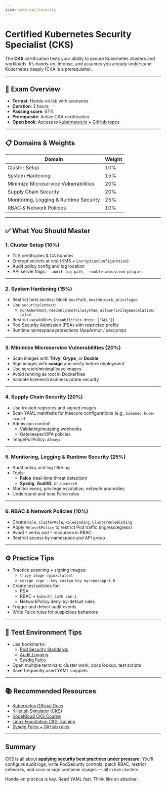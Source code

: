 ```yaml
---
icon: material/security
---
```


# Certified Kubernetes Security Specialist (CKS)

The **CKS** certification tests your ability to secure Kubernetes clusters and workloads. It’s hands-on, intense, and assumes you already understand Kubernetes deeply (CKA is a prerequisite).

---

## 🧠 Exam Overview

- **Format**: Hands-on lab with scenarios
- **Duration**: 2 hours
- **Passing score**: 67%
- **Prerequisite**: Active CKA certification
- **Open book**: Access to [kubernetes.io](https://kubernetes.io) + [GitHub repos](https://github.com/kubernetes)

---

## 📋 Domains & Weights

| Domain                      | Weight |
|-----------------------------|--------|
| Cluster Setup               | 10%   |
| System Hardening            | 15%   |
| Minimize Microservice Vulnerabilities | 20% |
| Supply Chain Security       | 20%   |
| Monitoring, Logging & Runtime Security | 25% |
| RBAC & Network Policies     | 10%   |

---

## ✅ What You Should Master

### 1. Cluster Setup (10%)

- TLS certificates & CA bundles
- Encrypt secrets at rest (KMS + `EncryptionConfiguration`)
- Audit policy config and log location
- API server flags: `--audit-log-path`, `--enable-admission-plugins`

---

### 2. System Hardening (15%)

- Restrict host access: block `hostPath`, `hostNetwork`, `privileged`
- Use `securityContext`:
  - `runAsNonRoot`, `readOnlyRootFilesystem`, `allowPrivilegeEscalation: false`
- Restrict capabilities (`capabilities.drop: ["ALL"]`)
- Pod Security Admission (PSA) with restricted profile
- Runtime namespace protections (AppArmor / seccomp)

---

### 3. Minimize Microservice Vulnerabilities (20%)

- Scan images with **Trivy**, **Grype**, or **Dockle**
- Sign images with **cosign** and verify before deployment
- Use scratch/minimal base images
- Avoid running as root in Dockerfiles
- Validate liveness/readiness probe security

---

### 4. Supply Chain Security (20%)

- Use trusted registries and signed images
- Scan YAML manifests for insecure configurations (e.g., `kubesec`, `kube-score`)
- Admission control:
  - Validating/mutating webhooks
  - Gatekeeper/OPA policies
- ImagePullPolicy: `Always`

---

### 5. Monitoring, Logging & Runtime Security (25%)

- Audit policy and log filtering
- Tools:
  - **Falco** (real-time threat detection)
  - **Sysdig**, **AuditD**, or `ausearch`
- Monitor execs, privilege escalation, network anomalies
- Understand and tune Falco rules

---

### 6. RBAC & Network Policies (10%)

- Create `Role`, `ClusterRole`, `RoleBinding`, `ClusterRoleBinding`
- Apply `NetworkPolicy` to restrict Pod traffic (ingress/egress)
- Avoid `*` verbs and `*` resources in RBAC
- Restrict access by namespace and API group

---

## ⚙️ Practice Tips

- Practice scanning + signing images:
  - `trivy image nginx:latest`
  - `cosign sign --key cosign.key myrepo/app:1.0`
- Create test policies for:
  - PSA
  - RBAC + `kubectl auth can-i`
  - NetworkPolicy deny-by-default rules
- Trigger and detect audit events
- Write Falco rules for suspicious behaviors

---

## 🧪 Test Environment Tips

- Use bookmarks:
  - [Pod Security Standards](https://kubernetes.io/docs/concepts/security/pod-security-standards/)
  - [Audit Logging](https://kubernetes.io/docs/tasks/debug/debug-cluster/audit/)
  - [Sysdig Falco](https://falco.org/docs/)
- Open multiple terminals: cluster work, docs lookup, test scripts
- Save frequently used YAML snippets

---

## 📚 Recommended Resources

- [Kubernetes Official Docs](https://kubernetes.io/docs/)
- [Killer.sh Simulator (CKS)](https://killer.sh/cks/)
- [KodeKloud CKS Course](https://kodekloud.com/p/certified-kubernetes-security-specialist/)
- [Linux Foundation CKS Training](https://training.linuxfoundation.org/certification/certified-kubernetes-security-specialist-cks/)
- [Sysdig Falco + GitHub rules](https://github.com/falcosecurity/falco)

---

## Summary

CKS is all about **applying security best practices under pressure**. You’ll configure audit logs, write PodSecurity controls, patch RBAC, restrict networks, and scan or sign container images — all in live clusters.

Hands-on practice is key. Read YAML fast. Think like an attacker.
